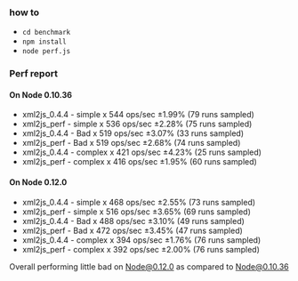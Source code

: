 ### how to

 - `cd benchmark`
 - `npm install`
 - `node perf.js`



### Perf report

#### On Node 0.10.36

 - xml2js_0.4.4 - simple x 544 ops/sec ±1.99% (79 runs sampled)
 - xml2js_perf - simple x 536 ops/sec ±2.28% (75 runs sampled)
 - xml2js_0.4.4 - Bad x 519 ops/sec ±3.07% (33 runs sampled)
 - xml2js_perf - Bad x 519 ops/sec ±2.68% (74 runs sampled)
 - xml2js_0.4.4 - complex x 421 ops/sec ±4.23% (25 runs sampled)
 - xml2js_perf - complex x 416 ops/sec ±1.95% (60 runs sampled)

#### On Node 0.12.0

 - xml2js_0.4.4 - simple x 468 ops/sec ±2.55% (73 runs sampled)
 - xml2js_perf - simple x 516 ops/sec ±3.65% (69 runs sampled)
 - xml2js_0.4.4 - Bad x 488 ops/sec ±3.10% (49 runs sampled)
 - xml2js_perf - Bad x 472 ops/sec ±3.45% (47 runs sampled)
 - xml2js_0.4.4 - complex x 394 ops/sec ±1.76% (76 runs sampled)
 - xml2js_perf - complex x 392 ops/sec ±2.00% (76 runs sampled)

Overall performing little bad on Node@0.12.0 as compared to Node@0.10.36